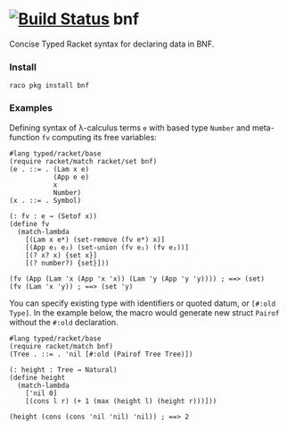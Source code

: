 [![Build Status](https://travis-ci.org/philnguyen/bnf.svg?branch=master)](https://travis-ci.org/philnguyen/bnf) bnf
=========================================

Concise Typed Racket syntax for declaring data in BNF.

### Install

```
raco pkg install bnf
```

### Examples

Defining syntax of λ-calculus terms `e` with based type `Number` and
meta-function `fv` computing its free variables:
```racket
#lang typed/racket/base
(require racket/match racket/set bnf)
(e . ::= . (Lam x e)
           (App e e)
           x
           Number)
(x . ::= . Symbol)

(: fv : e → (Setof x))
(define fv
  (match-lambda
    [(Lam x e*) (set-remove (fv e*) x)]
    [(App e₁ e₂) (set-union (fv e₁) (fv e₂))]
    [(? x? x) {set x}]
    [(? number?) {set}]))

(fv (App (Lam 'x (App 'x 'x)) (Lam 'y (App 'y 'y)))) ; ==> (set)
(fv (Lam 'x 'y)) ; ==> (set 'y)
```

You can specify existing type with identifiers or quoted datum, or `[#:old Type]`.
In the example below, the macro would generate new struct `Pairof` without
the `#:old` declaration.
```racket
#lang typed/racket/base
(require racket/match bnf)
(Tree . ::= . 'nil [#:old (Pairof Tree Tree)])

(: height : Tree → Natural)
(define height
  (match-lambda
    ['nil 0]
    [(cons l r) (+ 1 (max (height l) (height r)))]))

(height (cons (cons 'nil 'nil) 'nil)) ; ==> 2
```
